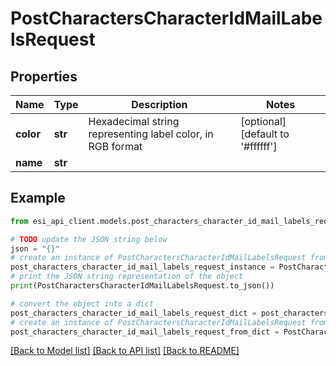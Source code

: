 # PostCharactersCharacterIdMailLabelsRequest


## Properties

Name | Type | Description | Notes
------------ | ------------- | ------------- | -------------
**color** | **str** | Hexadecimal string representing label color, in RGB format | [optional] [default to '#ffffff']
**name** | **str** |  | 

## Example

```python
from esi_api_client.models.post_characters_character_id_mail_labels_request import PostCharactersCharacterIdMailLabelsRequest

# TODO update the JSON string below
json = "{}"
# create an instance of PostCharactersCharacterIdMailLabelsRequest from a JSON string
post_characters_character_id_mail_labels_request_instance = PostCharactersCharacterIdMailLabelsRequest.from_json(json)
# print the JSON string representation of the object
print(PostCharactersCharacterIdMailLabelsRequest.to_json())

# convert the object into a dict
post_characters_character_id_mail_labels_request_dict = post_characters_character_id_mail_labels_request_instance.to_dict()
# create an instance of PostCharactersCharacterIdMailLabelsRequest from a dict
post_characters_character_id_mail_labels_request_from_dict = PostCharactersCharacterIdMailLabelsRequest.from_dict(post_characters_character_id_mail_labels_request_dict)
```
[[Back to Model list]](../README.md#documentation-for-models) [[Back to API list]](../README.md#documentation-for-api-endpoints) [[Back to README]](../README.md)


